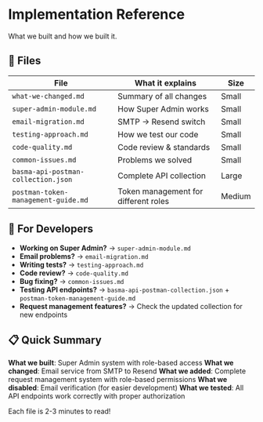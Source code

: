 # Implementation Reference

What we built and how we built it.

## 📂 Files

| File                                | What it explains                     | Size   |
| ----------------------------------- | ------------------------------------ | ------ |
| `what-we-changed.md`                | Summary of all changes               | Small  |
| `super-admin-module.md`             | How Super Admin works                | Small  |
| `email-migration.md`                | SMTP → Resend switch                 | Small  |
| `testing-approach.md`               | How we test our code                 | Small  |
| `code-quality.md`                   | Code review & standards              | Small  |
| `common-issues.md`                  | Problems we solved                   | Small  |
| `basma-api-postman-collection.json` | Complete API collection              | Large  |
| `postman-token-management-guide.md` | Token management for different roles | Medium |

## 🎯 For Developers

- **Working on Super Admin?** → `super-admin-module.md`
- **Email problems?** → `email-migration.md`
- **Writing tests?** → `testing-approach.md`
- **Code review?** → `code-quality.md`
- **Bug fixing?** → `common-issues.md`
- **Testing API endpoints?** → `basma-api-postman-collection.json` + `postman-token-management-guide.md`
- **Request management features?** → Check the updated collection for new endpoints

## 📋 Quick Summary

**What we built**: Super Admin system with role-based access
**What we changed**: Email service from SMTP to Resend
**What we added**: Complete request management system with role-based permissions
**What we disabled**: Email verification (for easier development)
**What we tested**: All API endpoints work correctly with proper authorization

Each file is 2-3 minutes to read!
